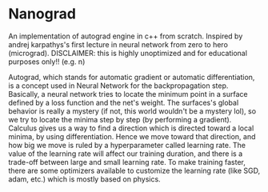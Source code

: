 # Nanograd

An implementation of autograd engine in c++ from scratch. Inspired by andrej karpathys's first lecture in neural network from zero to hero (micrograd).
DISCLAIMER: this is highly unoptimized and for educational purposes only!! (e.g. n)

Autograd, which stands for automatic gradient or automatic differentiation, is a concept used in Neural Network for the backpropagation step.
Basically, a neural network tries to locate the minimum point in a surface defined by a loss function and the net's weight.
The surfaces's global behavior is really a mystery (if not, this world wouldn't be a mystery lol), so we try to locate the minima step by step (by performing a gradient).
Calculus gives us a way to find a direction which is directed toward a local minima, by using differentiation.
Hence we move toward that direction, and how big we move is ruled by a hyperparameter called learning rate.
The value of the learning rate will affect our training duration, and there is a trade-off between large and small learning rate.
To make training faster, there are some optimizers available to customize the learning rate (like SGD, adam, etc.) which is mostly based on physics.
